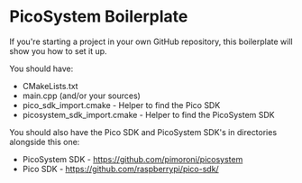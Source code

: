 # PicoSystem Boilerplate

If you're starting a project in your own GitHub repository, this boilerplate will show you how to set it up.

You should have:

- CMakeLists.txt
- main.cpp (and/or your sources)
- pico_sdk_import.cmake - Helper to find the Pico SDK
- picosystem_sdk_import.cmake  - Helper to find the PicoSystem SDK


You should also have the Pico SDK and PicoSystem SDK's in directories alongside this one:

- PicoSystem SDK - https://github.com/pimoroni/picosystem
- Pico SDK - https://github.com/raspberrypi/pico-sdk/
